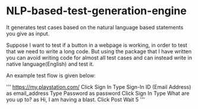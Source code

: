 # NLP-based-test-generation-engine
It generates test cases based on the natural language based statements you give as input.

Suppose I want to test if a button in a webpage is working, in order to test that we need to write a long code. 
But using the package that I have written you can avoid writing code for almost all test cases and can instead write
in native language(English) and test it.

An example test flow is given below:

'''
https://my.playstation.com/
Click Sign In
Type Sign-In ID (Email Address) as email_address
Type Password as password
Click Sign In
Type What are you up to? as Hi, I am having a blast.
Click Post
Wait 5
'''

